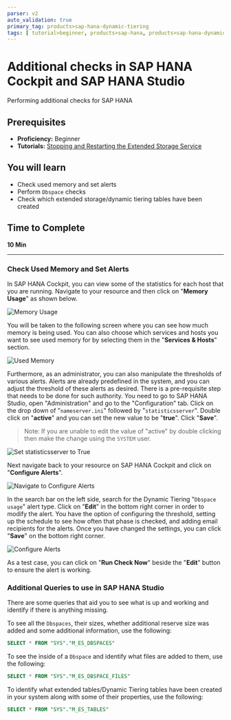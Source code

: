 ```yaml
---
parser: v2
auto_validation: true
primary_tag: products>sap-hana-dynamic-tiering
tags: [ tutorial>beginner, products>sap-hana, products>sap-hana-dynamic-tiering, products>sap-hana-studio, topic>big-data, topic>sql ]
---
```


# Additional checks in SAP HANA Cockpit and SAP HANA Studio
<!-- description --> Performing additional checks for SAP HANA

## Prerequisites  
 - **Proficiency:** Beginner
 - **Tutorials:** [Stopping and Restarting the Extended Storage Service](https://developers.sap.com/tutorials/dt-monitoring-hana-part3.html)

## You will learn  
 - Check used memory and set alerts
 - Perform `Dbspace` checks
 - Check which extended storage/dynamic tiering tables have been created
## Time to Complete
**10 Min**

---

### Check Used Memory and Set Alerts

In SAP HANA Cockpit, you can view some of the statistics for each host that you are running. Navigate to your resource and then click on "**Memory Usage**" as shown below.

![Memory Usage](memory-usage.png)

You will be taken to the following screen where you can see how much memory is being used. You can also choose which services and hosts you want to see used memory for by selecting them in the "**Services & Hosts**" section.

![Used Memory](performance-monitor.png)

Furthermore, as an administrator, you can also manipulate the thresholds of various alerts. Alerts are already predefined in the system, and you can adjust the threshold of these alerts as desired. There is a pre-requisite step that needs to be done for such authority. You need to go to SAP HANA Studio, open "Administration" and go to the "Configuration" tab. Click on the drop down of "`nameserver.ini`" followed by "`statisticsserver`". Double click on "**active**" and you can set the new value to be "**true**". Click "**Save**".

> Note: If you are unable to edit the value of "active" by double clicking then make the change using the `SYSTEM` user.

![Set statisticsserver to True](give-authority.png)

Next navigate back to your resource on SAP HANA Cockpit and click on "**Configure Alerts**".

![Navigate to Configure Alerts](navigate-configure-alerts.png)

In the search bar on the left side, search for the Dynamic Tiering "`Dbspace usage`" alert type. Click on "**Edit**" in the bottom right corner in order to modify the alert. You have the option of configuring the threshold, setting up the schedule to see how often that phase is checked, and adding email recipients for the alerts. Once you have changed the settings, you can click "**Save**" on the bottom right corner.

![Configure Alerts](configure-alerts.png)

As a test case, you can click on "**Run Check Now**" beside the "**Edit**" button to ensure the alert is working.



### Additional Queries to use in SAP HANA Studio

There are some queries that aid you to see what is up and working and identify if there is anything missing.

To see all the `Dbspaces`, their sizes, whether additional reserve size was added and some additional information, use the following:

```sql
SELECT * FROM "SYS"."M_ES_DBSPACES"
```
To see the inside of a `Dbspace` and identify what files are added to them, use the following:

```sql
SELECT * FROM "SYS"."M_ES_DBSPACE_FILES"
```
To identify what extended tables/Dynamic Tiering tables have been created in your system along with some of their properties, use the following:

```sql
SELECT * FROM "SYS"."M_ES_TABLES"
```

